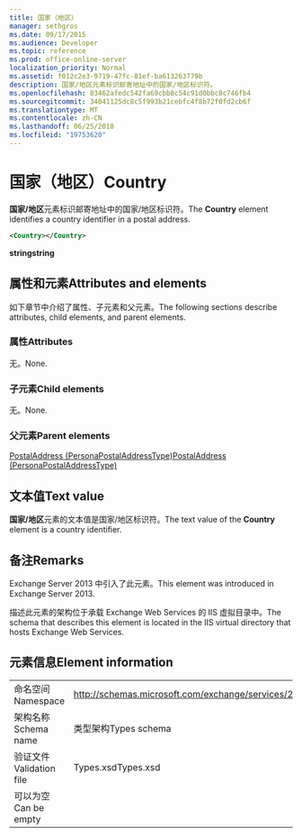 ```yaml
---
title: 国家（地区）
manager: sethgros
ms.date: 09/17/2015
ms.audience: Developer
ms.topic: reference
ms.prod: office-online-server
localization_priority: Normal
ms.assetid: f012c2e3-9719-47fc-81ef-ba613263779b
description: 国家/地区元素标识邮寄地址中的国家/地区标识符。
ms.openlocfilehash: 83462afedc542fa69cbb8c54c91d0bbc8c746fb4
ms.sourcegitcommit: 34041125dc8c5f993b21cebfc4f8b72f0fd2cb6f
ms.translationtype: MT
ms.contentlocale: zh-CN
ms.lasthandoff: 06/25/2018
ms.locfileid: "19753620"
---
```

# <a name="country"></a><span data-ttu-id="0d779-103">国家（地区）</span><span class="sxs-lookup"><span data-stu-id="0d779-103">Country</span></span>

<span data-ttu-id="0d779-104">**国家/地区**元素标识邮寄地址中的国家/地区标识符。</span><span class="sxs-lookup"><span data-stu-id="0d779-104">The **Country** element identifies a country identifier in a postal address.</span></span> 
  
```XML
<Country></Country>
```

 <span data-ttu-id="0d779-105">**string**</span><span class="sxs-lookup"><span data-stu-id="0d779-105">**string**</span></span>
## <a name="attributes-and-elements"></a><span data-ttu-id="0d779-106">属性和元素</span><span class="sxs-lookup"><span data-stu-id="0d779-106">Attributes and elements</span></span>

<span data-ttu-id="0d779-107">如下章节中介绍了属性、子元素和父元素。</span><span class="sxs-lookup"><span data-stu-id="0d779-107">The following sections describe attributes, child elements, and parent elements.</span></span>
  
### <a name="attributes"></a><span data-ttu-id="0d779-108">属性</span><span class="sxs-lookup"><span data-stu-id="0d779-108">Attributes</span></span>

<span data-ttu-id="0d779-109">无。</span><span class="sxs-lookup"><span data-stu-id="0d779-109">None.</span></span>
  
### <a name="child-elements"></a><span data-ttu-id="0d779-110">子元素</span><span class="sxs-lookup"><span data-stu-id="0d779-110">Child elements</span></span>

<span data-ttu-id="0d779-111">无。</span><span class="sxs-lookup"><span data-stu-id="0d779-111">None.</span></span>
  
### <a name="parent-elements"></a><span data-ttu-id="0d779-112">父元素</span><span class="sxs-lookup"><span data-stu-id="0d779-112">Parent elements</span></span>

[<span data-ttu-id="0d779-113">PostalAddress (PersonaPostalAddressType)</span><span class="sxs-lookup"><span data-stu-id="0d779-113">PostalAddress (PersonaPostalAddressType)</span></span>](postaladdress-personapostaladdresstype.md)
  
## <a name="text-value"></a><span data-ttu-id="0d779-114">文本值</span><span class="sxs-lookup"><span data-stu-id="0d779-114">Text value</span></span>

<span data-ttu-id="0d779-115">**国家/地区**元素的文本值是国家/地区标识符。</span><span class="sxs-lookup"><span data-stu-id="0d779-115">The text value of the **Country** element is a country identifier.</span></span> 
  
## <a name="remarks"></a><span data-ttu-id="0d779-116">备注</span><span class="sxs-lookup"><span data-stu-id="0d779-116">Remarks</span></span>

<span data-ttu-id="0d779-117">Exchange Server 2013 中引入了此元素。</span><span class="sxs-lookup"><span data-stu-id="0d779-117">This element was introduced in Exchange Server 2013.</span></span>
  
<span data-ttu-id="0d779-118">描述此元素的架构位于承载 Exchange Web Services 的 IIS 虚拟目录中。</span><span class="sxs-lookup"><span data-stu-id="0d779-118">The schema that describes this element is located in the IIS virtual directory that hosts Exchange Web Services.</span></span>
  
## <a name="element-information"></a><span data-ttu-id="0d779-119">元素信息</span><span class="sxs-lookup"><span data-stu-id="0d779-119">Element information</span></span>

|||
|:-----|:-----|
|<span data-ttu-id="0d779-120">命名空间</span><span class="sxs-lookup"><span data-stu-id="0d779-120">Namespace</span></span>  <br/> |http://schemas.microsoft.com/exchange/services/2006/types  <br/> |
|<span data-ttu-id="0d779-121">架构名称</span><span class="sxs-lookup"><span data-stu-id="0d779-121">Schema name</span></span>  <br/> |<span data-ttu-id="0d779-122">类型架构</span><span class="sxs-lookup"><span data-stu-id="0d779-122">Types schema</span></span>  <br/> |
|<span data-ttu-id="0d779-123">验证文件</span><span class="sxs-lookup"><span data-stu-id="0d779-123">Validation file</span></span>  <br/> |<span data-ttu-id="0d779-124">Types.xsd</span><span class="sxs-lookup"><span data-stu-id="0d779-124">Types.xsd</span></span>  <br/> |
|<span data-ttu-id="0d779-125">可以为空</span><span class="sxs-lookup"><span data-stu-id="0d779-125">Can be empty</span></span>  <br/> ||
   

